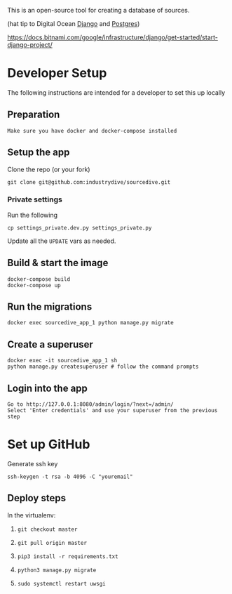 This is an open-source tool for creating a database of sources. 

(hat tip to Digital Ocean [Django](https://www.digitalocean.com/community/tutorials/how-to-serve-django-applications-with-uwsgi-and-nginx-on-ubuntu-16-04) and [Postgres](https://www.digitalocean.com/community/tutorials/how-to-set-up-django-with-postgres-nginx-and-gunicorn-on-ubuntu-16-04))

https://docs.bitnami.com/google/infrastructure/django/get-started/start-django-project/

# Developer Setup

The following instructions are intended for a developer to set this up locally

## Preparation

    Make sure you have docker and docker-compose installed

## Setup the app

Clone the repo (or your fork)

	git clone git@github.com:industrydive/sourcedive.git
	
### Private settings

Run the following

    cp settings_private.dev.py settings_private.py

Update all the `UPDATE` vars as needed.

## Build & start the image

    docker-compose build
    docker-compose up
    
## Run the migrations
    
    docker exec sourcedive_app_1 python manage.py migrate
    
## Create a superuser

    docker exec -it sourcedive_app_1 sh
    python manage.py createsuperuser # follow the command prompts
    
## Login into the app

    Go to http://127.0.0.1:8080/admin/login/?next=/admin/
    Select 'Enter credentials' and use your superuser from the previous step

# Set up GitHub

Generate ssh key 

	ssh-keygen -t rsa -b 4096 -C "youremail"

## Deploy steps

In the virtualenv:

1. `git checkout master`

2. `git pull origin master`

3. `pip3 install -r requirements.txt`

4. `python3 manage.py migrate`

5. `sudo systemctl restart uwsgi`

